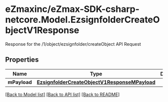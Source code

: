 # eZmaxinc/eZmax-SDK-csharp-netcore.Model.EzsignfolderCreateObjectV1Response
Response for the /1/object/ezsignfolder/createObject API Request
## Properties

Name | Type | Description | Notes
------------ | ------------- | ------------- | -------------
**mPayload** | [**EzsignfolderCreateObjectV1ResponseMPayload**](EzsignfolderCreateObjectV1ResponseMPayload.md) |  | 

[[Back to Model list]](../README.md#documentation-for-models) [[Back to API list]](../README.md#documentation-for-api-endpoints) [[Back to README]](../README.md)

